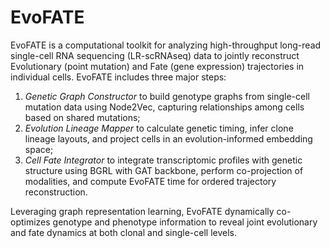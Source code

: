 # EvoFATE

EvoFATE is a computational toolkit for analyzing high-throughput long-read single-cell RNA sequencing (LR-scRNAseq) data to jointly reconstruct Evolutionary (point mutation) and Fate (gene expression) trajectories in individual cells. EvoFATE includes three major steps:
1. *Genetic Graph Constructor* to build genotype graphs from single-cell mutation data using Node2Vec, capturing relationships among cells based on shared mutations;
2. *Evolution Lineage Mapper* to calculate genetic timing, infer clone lineage layouts, and project cells in an evolution-informed embedding space;
3. *Cell Fate Integrator* to integrate transcriptomic profiles with genetic structure using BGRL with GAT backbone, perform co-projection of modalities, and compute EvoFATE time for ordered trajectory reconstruction.
   
Leveraging graph representation learning, EvoFATE dynamically co-optimizes genotype and phenotype information to reveal joint evolutionary and fate dynamics at both clonal and single-cell levels.
